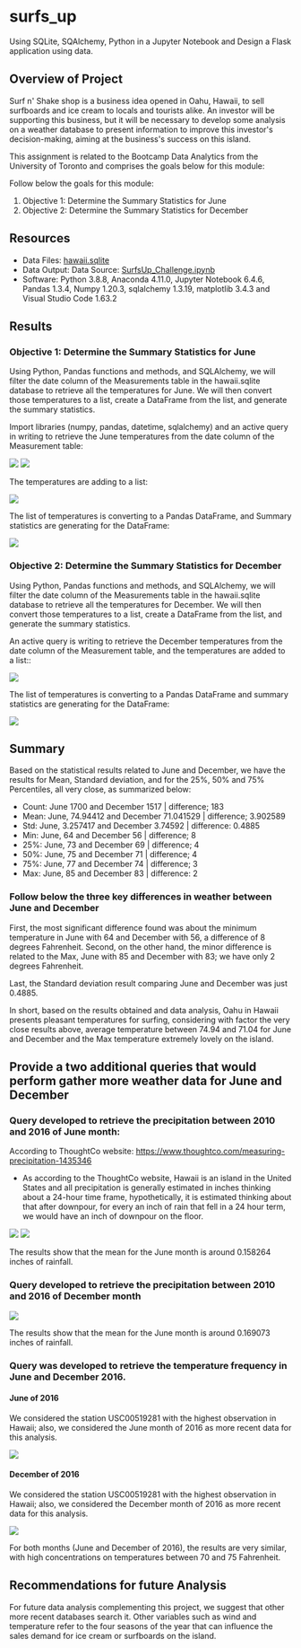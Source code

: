 # surfs_up
Using SQLite, SQAlchemy, Python in a Jupyter Notebook and Design a Flask application using data.

## Overview of Project

Surf n' Shake shop is a business idea opened in Oahu, Hawaii, to sell surfboards and ice cream to locals and tourists alike. An investor will be supporting this business, but it will be necessary to develop some analysis on a weather database to present information to improve this investor's decision-making, aiming at the business's success on this island. 

This assignment is related to the Bootcamp Data Analytics from the University of Toronto and comprises the goals below for this module: 

Follow below the goals for this module:

1) Objective 1: Determine the Summary Statistics for June
2) Objective 2: Determine the Summary Statistics for December

## Resources

* Data Files: [hawaii.sqlite](https://github.com/DougUOT/surfs_up/blob/main/hawaii.sqlite)
* Data Output: Data Source: [SurfsUp_Challenge.ipynb](https://github.com/DougUOT/surfs_up/blob/main/SurfsUp_Challenge.ipynb) 
* Software: Python 3.8.8, Anaconda 4.11.0, Jupyter Notebook 6.4.6, Pandas 1.3.4, Numpy 1.20.3, sqlalchemy 1.3.19, matplotlib 3.4.3 and Visual Studio Code 1.63.2

## Results

### Objective 1: Determine the Summary Statistics for June

Using Python, Pandas functions and methods, and SQLAlchemy, we will filter the date column of the Measurements table in the hawaii.sqlite database to retrieve all the temperatures for June. We will then convert those temperatures to a list, create a DataFrame from the list, and generate the summary statistics.

Import libraries (numpy, pandas, datetime, sqlalchemy) and an active query in writing to retrieve the June temperatures from the date column of the Measurement table: 

![](https://github.com/DougUOT/surfs_up/blob/main/Resouces/Surfsup_imag1.PNG)
![](https://github.com/DougUOT/surfs_up/blob/main/Resouces/Surfsup_imag2.PNG)

The temperatures are adding to a list:

![](https://github.com/DougUOT/surfs_up/blob/main/Resouces/Surfsup_imag3.PNG)

The list of temperatures is converting to a Pandas DataFrame, and Summary statistics are generating for the DataFrame:

![](https://github.com/DougUOT/surfs_up/blob/main/Resouces/Surfsup_imag4.PNG)


### Objective 2: Determine the Summary Statistics for December

Using Python, Pandas functions and methods, and SQLAlchemy, we will filter the date column of the Measurements table in the hawaii.sqlite database to retrieve all the temperatures for December. We will then convert those temperatures to a list, create a DataFrame from the list, and generate the summary statistics.

An active query is writing to retrieve the December temperatures from the date column of the Measurement table, and the temperatures are added to a list::

![](https://github.com/DougUOT/surfs_up/blob/main/Resouces/Surfsup_imag5.PNG)

The list of temperatures is converting to a Pandas DataFrame and summary statistics are generating for the DataFrame:

![](https://github.com/DougUOT/surfs_up/blob/main/Resouces/Surfsup_imag6.PNG)

## Summary

Based on the statistical results related to June and December, we have the results for Mean, Standard deviation, and for the 25%, 50% and 75% Percentiles, all very close, as summarized below: 

* Count: June 1700 and December 1517 | difference; 183 
* Mean: June, 74.94412 and December 71.041529 | difference; 3.902589 
* Std: June, 3.257417 and December 3.74592 | difference: 0.4885 
* Min: June, 64 and December 56 | difference; 8 
* 25%: June, 73 and December 69 | difference; 4 
* 50%: June, 75 and December 71 | difference; 4 
* 75%: June, 77 and December 74 | difference; 3 
* Max: June, 85 and December 83 | difference: 2 

### Follow below the three key differences in weather between June and December

First, the most significant difference found was about the minimum temperature in June with 64 and December with 56, a difference of 8 degrees Fahrenheit. Second, on the other hand, the minor difference is related to the Max, June with 85 and December with 83; we have only 2 degrees Fahrenheit. 

Last, the Standard deviation result comparing June and December was just 0.4885.

In short, based on the results obtained and data analysis, Oahu in Hawaii presents pleasant temperatures for surfing, considering with factor the very close results above, average temperature between 74.94 and 71.04 for June and December and the Max temperature extremely lovely on the island.

## Provide a two additional queries that would perform gather more weather data for June and December

### Query developed to retrieve the precipitation between 2010 and 2016 of June month:

According to ThoughtCo website: https://www.thoughtco.com/measuring-precipitation-1435346
* As according to the ThoughtCo website, Hawaii is an island in the United States and all precipitation is generally estimated in inches thinking about a 24-hour time frame, hypothetically, it is estimated thinking about that after downpour, for every an inch of rain that fell in a 24 hour term, we would have an inch of downpour on the floor.

![](https://github.com/DougUOT/surfs_up/blob/main/Resouces/Surfsup_imag7.PNG)
![](https://github.com/DougUOT/surfs_up/blob/main/Resouces/Surfsup_imag8.PNG)

The results show that the mean for the June month is around 0.158264 inches of rainfall.

### Query developed to retrieve the precipitation between 2010 and 2016 of December month

![](https://github.com/DougUOT/surfs_up/blob/main/Resouces/Surfsup_imag9.PNG)

The results show that the mean for the June month is around 0.169073 inches of rainfall.

### Query was developed to retrieve the temperature frequency in June and December 2016.

#### June of 2016

We considered the station USC00519281 with the highest observation in Hawaii; also, we considered the June month of 2016 as more recent data for this analysis.

![](https://github.com/DougUOT/surfs_up/blob/main/Resouces/Surfsup_imag10.PNG)

#### December of 2016

We considered the station USC00519281 with the highest observation in Hawaii; also, we considered the December month of 2016 as more recent data for this analysis.

![](https://github.com/DougUOT/surfs_up/blob/main/Resouces/Surfsup_imag11.PNG)

For both months (June and December of 2016), the results are very similar, with high concentrations on temperatures between 70 and 75 Fahrenheit.

## Recommendations for future Analysis

For future data analysis complementing this project, we suggest that other more recent databases search it. Other variables such as wind and temperature refer to the four seasons of the year that can influence the sales demand for ice cream or surfboards on the island.
